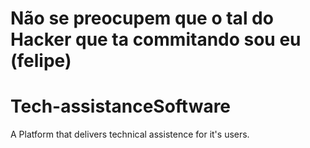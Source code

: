 # Não se preocupem que o tal do Hacker que ta commitando sou eu (felipe)


# Tech-assistanceSoftware
 A Platform that delivers technical assistence for it's users.
 


